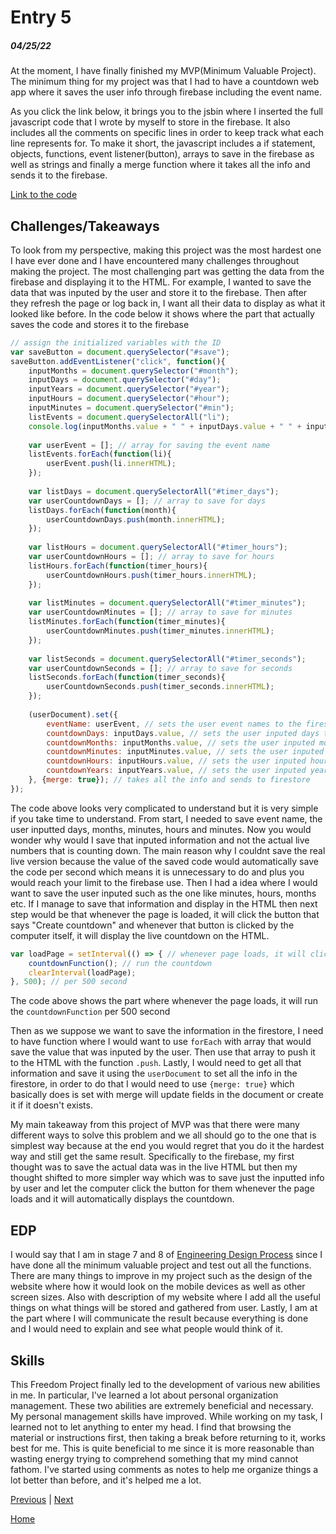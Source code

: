 # Entry 5
##### 04/25/22


At the moment, I have finally finished my MVP(Minimum Valuable Project). The minimum thing for my project was that I had to have a countdown web app where it saves the user info through firebase including the event name.

As you click the link below, it brings you to the jsbin where I inserted the full javascript code that I wrote by myself to store in the firebase. It also includes all the comments on specific lines in order to keep track what each line represents for. To make it short, the javascript includes a if statement, objects, functions, event listener(button), arrays to save in the firebase as well as strings and finally a merge function where it takes all the info and sends it to the firebase.

[Link to the code](https://jsbin.com/bebuqebeki/edit?js,output)

## **Challenges/Takeaways**

To look from my perspective, making this project was the most hardest one I have ever done and I have encountered many challenges throughout making the project. The most challenging part was getting the data from the firebase and displaying it to the HTML. For example, I wanted to save the data that was inputed by the user and store it to the firebase. Then after they refresh the page or log back in, I want all their data to display as what it looked like before. In the code below it shows where the part that actually saves the code and stores it to the firebase

```js
// assign the initialized variables with the ID
var saveButton = document.querySelector("#save");
saveButton.addEventListener("click", function(){
    inputMonths = document.querySelector("#month"); 
    inputDays = document.querySelector("#day");
    inputYears = document.querySelector("#year");
    inputHours = document.querySelector("#hour");
    inputMinutes = document.querySelector("#min");
    listEvents = document.querySelectorAll("li");
    console.log(inputMonths.value + " " + inputDays.value + " " + inputYears.value + " " + inputHours.value + " " + inputMinutes.value);
   
    var userEvent = []; // array for saving the event name
    listEvents.forEach(function(li){
        userEvent.push(li.innerHTML);
    });
    
    var listDays = document.querySelectorAll("#timer_days");
    var userCountdownDays = []; // array to save for days
    listDays.forEach(function(month){
        userCountdownDays.push(month.innerHTML);
    });
    
    var listHours = document.querySelectorAll("#timer_hours");
    var userCountdownHours = []; // array to save for hours
    listHours.forEach(function(timer_hours){
        userCountdownHours.push(timer_hours.innerHTML);
    });
    
    var listMinutes = document.querySelectorAll("#timer_minutes");
    var userCountdownMinutes = []; // array to save for minutes
    listMinutes.forEach(function(timer_minutes){
        userCountdownMinutes.push(timer_minutes.innerHTML);
    });
    
    var listSeconds = document.querySelectorAll("#timer_seconds");
    var userCountdownSeconds = []; // array to save for seconds
    listSeconds.forEach(function(timer_seconds){
        userCountdownSeconds.push(timer_seconds.innerHTML);
    });
    
    (userDocument).set({
        eventName: userEvent, // sets the user event names to the firestore
        countdownDays: inputDays.value, // sets the user inputed days to the firestore
        countdownMonths: inputMonths.value, // sets the user inputed months to the firestore
        countdownMinutes: inputMinutes.value, // sets the user inputed minutes to the firestore
        countdownHours: inputHours.value, // sets the user inputed hours to the firestore
        countdownYears: inputYears.value, // sets the user inputed years to the firestore
    }, {merge: true}); // takes all the info and sends to firestore
});
```

The code above looks very complicated to understand but it is very simple if you take time to understand. From start, I needed to save event name, the user inputted days, months, minutes, hours and minutes. Now you would wonder why would I save that inputed information and not the actual live numbers that is counting down. The main reason why I couldnt save the real live version because the value of the saved code would automatically save the code per second which means it is unnecessary to do and plus you would reach your limit to the firebase use. Then I had a idea where I would want to save the user inputed such as the one like minutes, hours, months etc. If I manage to save that information and display in the HTML then next step would be that whenever the page is loaded, it will click the button that says "Create countdown" and whenever that button is clicked by the computer itself, it will display the live countdown on the HTML.

```js
var loadPage = setInterval(() => { // whenever page loads, it will click run the saved countdown
    countdownFunction(); // run the countdown 
    clearInterval(loadPage);
}, 500); // per 500 second
```

The code above shows the part where whenever the page loads, it will run the ```countdownFunction``` per 500 second

Then as we suppose we want to save the information in the firestore, I need to have function where I would want to use ```forEach``` with array that would save the value that was inputed by the user. Then use that array to push it to the HTML with the function ```.push```. Lastly, I would need to get all that information and save it using the ```userDocument``` to set all the info in the firestore, in order to do that I would need to use ```{merge: true}``` which basically does is set with merge will update fields in the document or create it if it doesn't exists.

My main takeaway from this project of MVP was that there were many different ways to solve this problem and we all should go to the one that is simplest way because at the end you would regret that you do it the hardest way and still get the same result. Specifically to the firebase, my first thought was to save the actual data was in the live HTML but then my thought shifted to more simpler way which was to save just the inputted info by user and let the computer click the button for them whenever the page loads and it will automatically displays the countdown.


## **EDP**
I would say that I am in stage 7 and 8 of [Engineering Design Process](https://docs.google.com/document/d/1anCzhzfZUNXD713Z1PqBDSAO_tU2PbZUpvT6zi3Y0jQ/preview) since I have done all the minimum valuable project and test out all the functions. There are many things to improve in my project such as the design of the website where how it would look on the mobile devices as well as other screen sizes. Also with description of my website where I add all the useful things on what things will be stored and gathered from user. Lastly, I am at the part where I will communicate the result because everything is done and I would need to explain and see what people would think of it.

## **Skills**

This Freedom Project finally led to the development of various new abilities in me. In particular, I've learned a lot about personal organization management. These two abilities are extremely beneficial and necessary. My personal management skills have improved. While working on my task, I learned not to let anything to enter my head. I find that browsing the material or instructions first, then taking a break before returning to it, works best for me. This is quite beneficial to me since it is more reasonable than wasting energy trying to comprehend something that my mind cannot fathom. I've started using comments as notes to help me organize things a lot better than before, and it's helped me a lot.

[Previous](entry04.md) | [Next](entry06.md)

[Home](../README.md)